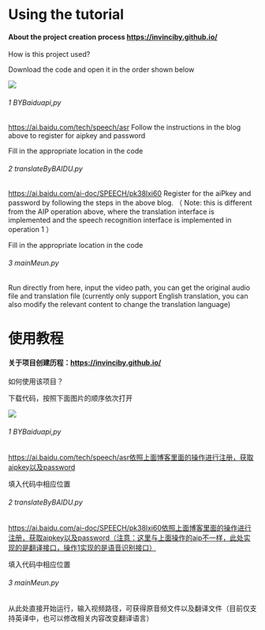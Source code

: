 #  Using the tutorial 

####  About the project creation process https://invinciby.github.io/

 How is this project used? 

 Download the code and open it in the order shown below 

<img src="/img/001.png" />

###### 1 BYBaiduapi,py

https://ai.baidu.com/tech/speech/asr Follow the instructions in the blog above to register for aipkey and password 

 Fill in the appropriate location in the code 

###### 2 translateByBAIDU.py

https://ai.baidu.com/ai-doc/SPEECH/pk38lxi60 Register for the aiPkey and password by following the steps in the above blog. （ Note: this is different from the AIP operation above, where the translation interface is implemented and the speech recognition interface is implemented in operation 1 ）

 Fill in the appropriate location in the code 

###### 3 mainMeun.py

 Run directly from here, input the video path, you can get the original audio file and translation file (currently only support English translation, you can also modify the relevant content to change the translation language) 



# 使用教程

#### 关于项目创建历程：https://invinciby.github.io/

如何使用该项目？

下载代码，按照下面图片的顺序依次打开

<img src="/img/001.png" />

###### 1 BYBaiduapi,py

https://ai.baidu.com/tech/speech/asr依照上面博客里面的操作进行注册，获取aipkey以及password

填入代码中相应位置

###### 2 translateByBAIDU.py

https://ai.baidu.com/ai-doc/SPEECH/pk38lxi60依照上面博客里面的操作进行注册，获取aipkey以及password（注意：这里与上面操作的aip不一样，此处实现的是翻译接口，操作1实现的是语音识别接口）

填入代码中相应位置

###### 3 mainMeun.py

从此处直接开始运行，输入视频路径，可获得原音频文件以及翻译文件（目前仅支持英译中，也可以修改相关内容改变翻译语言）
